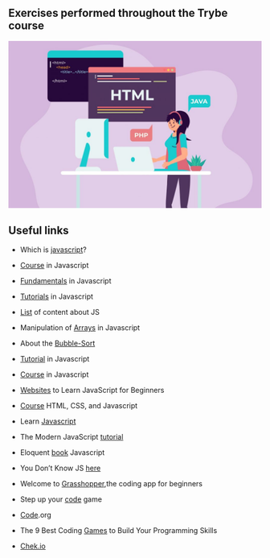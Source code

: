 ## Exercises performed throughout the Trybe course

![mulher programando](image/prog.jpg)

## Useful links

- Which is [javascript](https://tableless.github.io/iniciantes/manual/js/)?

- [Course](https://learnjavascript.online/) in Javascript

- [Fundamentals](https://www.freecodecamp.org/news/learn-these-javascript-fundamentals-and-become-a-better-developer-2a031a0dc9cf/) in Javascript

- [Tutorials](https://www.learn-js.org/) in Javascript

- [List](https://github.com/denysdovhan/wtfjs) of content about JS

- Manipulation of [Arrays](https://developer.mozilla.org/pt-BR/docs/Web/JavaScript/Reference/Global_Objects/Array) in Javascript

- About the [Bubble-Sort](http://devfuria.com.br/logica-de-programacao/introducao-ao-algoritmo-de-ordenacao-bubble-sort/)

- [Tutorial](https://www.w3schools.com/js/) in Javascript

- [Course](https://www.youtube.com/playlist?list=PLHz_AreHm4dlsK3Nr9GVvXCbpQyHQl1o1) in Javascript

- [Websites](https://hackernoon.com/10-websites-to-learn-javascript-for-beginners-31e13bbdbb5c) to Learn JavaScript for Beginners

- [Course](https://www.coursera.org/learn/html-css-javascript-for-web-developers) HTML, CSS, and Javascript

- Learn [Javascript](https://learnjavascript.online/)

- The Modern JavaScript [tutorial](https://javascript.info/)

- Eloquent [book](https://eloquentjavascript.net/) Javascript

- You Don’t Know JS [here](https://github.com/getify/You-Dont-Know-JS)

- Welcome to [Grasshopper](https://grasshopper.app/),the coding app for beginners

- Step up your [code](https://www.codingame.com/start) game

- [Code](https://code.org/learn).org 

- The 9 Best Coding [Games](https://www.makeuseof.com/tag/best-programming-games/) to Build Your Programming Skills

- [Chek.io](https://checkio.org/)